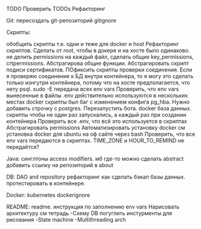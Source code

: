 TODO
Проверить TODOs
Рефакторинг

Git:
пересоздать git-репозиторий
gitignore

Скрипты:


обобщить скрипты т.е. одни и теже для docker и host
Рефакторинг скриптов. Сделать от root, чтобы в докере и на хосте было одинаково. не делить permissions на каждый файл, сделать общие key_permissions, crtpermissions. Абстрагирова общие функции. Абстрагировать скрипт подиси сертификатов. ПОфиксить скрипты проверки соединения. Если я проверяю соединение к БД внутри контейнера, то я могу это сделать только изнгутри контейнера, потому что на хосте предполагается, что нету psql.
sudo -E передача всех env vars
Проверить, что env vars вынесенные в файлы .env действительно используются в нескольких местах
docker скрипты был баг с изменением конфига pg_hba. Нужно добавить строчку с postgres. Перезапустить бота.
docker база данных. скрипты чтобы не один раз запускались, а каждый раз при создании контейнера
Проверить все .env, что всё это используется в скриптах
Абстрагировать permissions
Автоматизировать установку docker см установка docker для ubuntu на оф сайте через bash
Проверить, что все env vars передаются в скриптах. TIME_ZONE и HOUR_TO_REMIND не передаётся?

Java:
синглтоны
access modifiers. мб где-то можно сделать abstract
добавить ссылку на репозиторий в about

DB:
DAO and repository рефакторинг
как сделать бэкап базы данных. протестировать в контейнере.

Docker:
kubernetes
dockerignore

README:
readme. инструкция по заполнению env vars
Нарисовать архитектуру см тетрадь
-Схему DB погуглить инстурменты для рисования
-State machine
-Multithreading arch